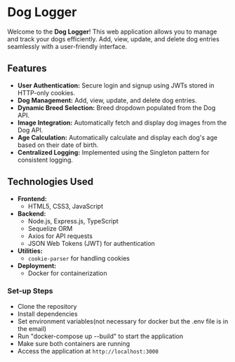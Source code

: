 # Dog Logger

Welcome to the **Dog Logger**! This web application allows you to manage and track your dogs efficiently. Add, view, update, and delete dog entries seamlessly with a user-friendly interface.

## Features

- **User Authentication:** Secure login and signup using JWTs stored in HTTP-only cookies.
- **Dog Management:** Add, view, update, and delete dog entries.
- **Dynamic Breed Selection:** Breed dropdown populated from the Dog API.
- **Image Integration:** Automatically fetch and display dog images from the Dog API.
- **Age Calculation:** Automatically calculate and display each dog's age based on their date of birth.
- **Centralized Logging:** Implemented using the Singleton pattern for consistent logging.

## Technologies Used

- **Frontend:**
  - HTML5, CSS3, JavaScript
- **Backend:**
  - Node.js, Express.js, TypeScript
  - Sequelize ORM
  - Axios for API requests
  - JSON Web Tokens (JWT) for authentication
- **Utilities:**
  - `cookie-parser` for handling cookies
- **Deployment:**
  - Docker for containerization

### Set-up Steps
- Clone the repository
- Install dependencies
- Set environment variables(not necessary for docker but the .env file is in the email)
- Run "docker-compose up --build" to start the application
- Make sure both containers are running
- Access the application at `http://localhost:3000`

